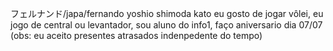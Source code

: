 フェルナンド/japa/fernando yoshio shimoda kato 
eu gosto de jogar vôlei, eu jogo de central ou levantador, sou aluno do info1, faço aniversario dia 07/07 (obs: eu aceito presentes atrasados indenpedente do tempo) 
